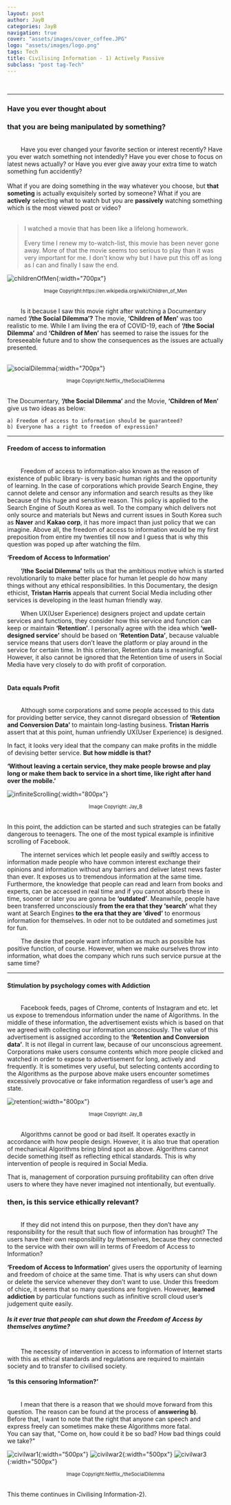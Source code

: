 ```yaml
---
layout: post
author: JayB
categories: JayB
navigation: true
cover: "assets/images/cover_coffee.JPG"
logo: "assets/images/logo.png"
tags: Tech
title: Civilising Information - 1) Actively Passive
subclass: "post tag-Tech"
---
```


<br>

---

### Have you ever thought about

### that you are being manipulated by something?

<br>
&nbsp;&nbsp;&nbsp;&nbsp;&nbsp;&nbsp;&nbsp;&nbsp;Have you ever changed your favorite section or interest recently? Have you ever watch something not intendedly? Have you ever chose to focus on latest news actually? or Have you ever give away your extra time to watch something fun accidently?
<br>
<br>
What if you are doing something in the way whatever you choose, but <strong>that someting</strong> is actually exquisitely sorted by someone? What if you are <strong>actively</strong> selecting what to watch but you are <strong>passively</strong> watching something which is the most viewed post or video?
<br>
<br>

> I watched a movie that has been like a lifelong homework.<br><br>Every time I renew my to-watch-list, this movie has been never gone away. More of that the movie seems too serious to play than it was very important for me. I don't know why but I have put this off as long as I can and finally I saw the end.
> <br>

![childrenOfMen](https://user-images.githubusercontent.com/59648602/95326101-5b096a80-08a2-11eb-8a69-4bb2856448bd.jpg){:width="700px"}

<div style="text-align: center"><span style="font-size:.8em;">Image Copyright:https://en.wikipedia.org/wiki/Children_of_Men</span></div><br>

&nbsp;&nbsp;&nbsp;&nbsp;&nbsp;&nbsp;&nbsp;&nbsp;Is it because I saw this movie right after watching a Documentary named <strong>‘/the Social Dilemma’?</strong> The movie, <strong>‘Children of Men’</strong> was too realistic to me. While I am living the era of COVID-19, each of <strong>‘/the Social Dilemma’</strong> and <strong>‘Children of Men’</strong> has seemed to raise the issues for the foreseeable future and to show the consequences as the issues are actually presented.  
<br>

![socialDilemma](https://user-images.githubusercontent.com/59648602/95326155-6bb9e080-08a2-11eb-87e1-9ab9f06be90f.png){:width="700px"}

<div style="text-align: center"><span style="font-size:.8em;">Image Copyright:Netflix_/theSocialDilemma</span></div><br>

The Documentary, <strong>‘/the Social Dilemma’</strong> and the Movie, <strong>‘Children of Men’</strong> give us two ideas as below:<br>

```
a) Freedom of access to information should be guaranteed?
b) Everyone has a right to freedom of expression?
```

---

#### Freedom of access to information

<br>
&nbsp;&nbsp;&nbsp;&nbsp;&nbsp;&nbsp;&nbsp;&nbsp;Freedom of access to information-also known as the reason of existence of public library- is very basic human rights and the opportunity of learning. In the case of corporations which provide Search Engine, they cannot delete and censor any information and search results as they like because of this huge and sensitive reason. This policy is applied to the Search Engine of South Korea as well. To the company which delivers not only source and materials but News and current issues in South Korea such as <strong>Naver</strong> and <strong>Kakao corp</strong>, it has more impact than just policy that we can imagine. Above all, the freedom of access to information would be my first preposition from entire my twenties till now and I guess that is why this question was poped up after watching the film.
<br>

<strong>‘Freedom of Access to Information’</strong><br>

&nbsp;&nbsp;&nbsp;&nbsp;&nbsp;&nbsp;&nbsp;&nbsp;<strong>‘/the Social Dilemma’</strong> tells us that the ambitious motive which is started revolutionarily to make better place for human let people do how many things without any ethical responsibilities. In this Documentary, the design ethicist, <strong>Tristan Harris</strong> appeals that current Social Media including other services is developing in the least human friendly way.
<br>

&nbsp;&nbsp;&nbsp;&nbsp;&nbsp;&nbsp;&nbsp;&nbsp;When UX(User Experience) designers project and update certain services and functions, they consider how this service and function can keep or maintain <strong>‘Retention’</strong>. I personally agree with the idea which <strong>‘well-designed service’</strong> should be based on <strong>‘Retention Data’</strong>, because valuable service means that users don’t leave the platform or play around in the service for certain time. In this criterion, Retention data is meaningful. However, it also cannot be ignored that the Retention time of users in Social Media have very closely to do with profit of corporation.
<br>
<br>

#### Data equals Profit

<br>
&nbsp;&nbsp;&nbsp;&nbsp;&nbsp;&nbsp;&nbsp;&nbsp;Although some corporations and some people accessed to this data for providing better service, they cannot disregard obsession of <strong>‘Retention and Conversion Data’</strong> to maintain long-lasting business. <strong>Tristan Harris</strong> assert that at this point, human unfriendly UX(User Experience) is designed.
<br>

In fact, it looks very ideal that the company can make profits in the middle of devising better service. <strong>But how middle is that?</strong>

<strong>‘Without leaving a certain service, they make people browse and play long or make them back to service in a short time, like right after hand over the mobile.’</strong><br>

![infiniteScrolling](https://user-images.githubusercontent.com/59648602/95331785-c5260d80-08aa-11eb-8354-368f61ba6b83.png){:width="800px"}

<div style="text-align: center"><span style="font-size:.8em;">Image Copyright: Jay_B</span></div><br>

In this point, the addiction can be started and such strategies can be fatally dangerous to teenagers. The one of the most typical example is infinitive scrolling of Facebook.<br>

&nbsp;&nbsp;&nbsp;&nbsp;&nbsp;&nbsp;&nbsp;&nbsp;The internet services which let people easily and swiftly access to information made people who have common interest exchange their opinions and information without any barriers and deliver latest news faster than ever. It exposes us to tremendous information at the same time. Furthermore, the knowledge that people can read and learn from books and experts, can be accessed in real time and if you cannot absorb these in time, sooner or later you are gonna be <strong>‘outdated’</strong>. Meanwhile, people have been transferred unconsciously <strong>from the era that they ‘search’</strong> what they want at Search Engines <strong>to the era that they are ‘dived’</strong> to enormous information for themselves. In oder not to be outdated and sometimes just for fun.<br>

&nbsp;&nbsp;&nbsp;&nbsp;&nbsp;&nbsp;&nbsp;&nbsp;The desire that people want information as much as possible has positive function, of course.
However, when we make ourselves throw into information, what does the company which runs such service pursue at the same time?
<br>

---

#### Stimulation by psychology comes with Addiction

<br>
&nbsp;&nbsp;&nbsp;&nbsp;&nbsp;&nbsp;&nbsp;&nbsp;Facebook feeds, pages of Chrome, contents of Instagram and etc. let us expose to tremendous information under the name of Algorithms. In the middle of these information, the advertisement exists which is based on that we agreed with collecting our information unconsciously. The value of this advertisement is assigned according to the <strong>‘Retention and Conversion data’</strong>. It is not illegal in current law, because of our unconscious agreement. Corporations make users consume contents which more people clicked and watched in order to expose to advertisement for long, actively and frequently. It is sometimes very useful, but selecting contents according to the Algorithms as the purpose above make users encounter sometimes excessively provocative or fake information regardless of user’s age and state.
<br>

![retention](https://user-images.githubusercontent.com/59648602/95340745-d0cb0180-08b5-11eb-8eda-e3bf34947f7e.png){:width="800px"}

<div style="text-align: center"><span style="font-size:.8em;">Image Copyright: Jay_B</span></div><br>

&nbsp;&nbsp;&nbsp;&nbsp;&nbsp;&nbsp;&nbsp;&nbsp;Algorithms cannot be good or bad itself. It operates exactly in accordance with how people design. However, it is also true that operation of mechanical Algorithms bring blind spot as above. Algorithms cannot decide something itself as reflecting ethical standards. This is why intervention of people is required in Social Media.
<br>

That is, management of corporation pursuing profitability can often drive users to where they have never imagined not intentionally, but eventually.

### then, is this service ethically relevant?

<br>
&nbsp;&nbsp;&nbsp;&nbsp;&nbsp;&nbsp;&nbsp;&nbsp;If they did not intend this on purpose, then they don’t have any responsibility for the result that such flow of information has brought? The users have their own responsibility by themselves, because they connected to the service with their own will in terms of Freedom of Access to Information?
<br>

<strong>‘Freedom of Access to Information’</strong> gives users the opportunity of learning and freedom of choice at the same time. That is why users can shut down or delete the service whenever they don’t want to use. Under this freedom of chice, it seems that so many questions are forgiven. However, <strong>learned addiction</strong> by particular functions such as infinitive scroll cloud user’s judgement quite easily.
<br>

##### Is it ever true that people can shut down the Freedom of Access by themselves anytime?

<br>
&nbsp;&nbsp;&nbsp;&nbsp;&nbsp;&nbsp;&nbsp;&nbsp;The necessity of intervention in access to information of Internet starts with this as ethical standards and regulations are required to maintain society and to transfer to civilised society.

#### ‘Is this censoring Information?’

<br>
&nbsp;&nbsp;&nbsp;&nbsp;&nbsp;&nbsp;&nbsp;&nbsp;I mean that there is a reason that we should move forward from this question. The reason can be found at the process of <strong>answering b)</strong>.
<br>
Before that, I want to note that the right that anyone can speech and express freely can sometimes make these Algorithms more fatal.

<br>
You can say that,
"Come on, how could it be so bad? How bad things could we take?"

![civilwar1](https://user-images.githubusercontent.com/59648602/101609746-a4437b00-3a07-11eb-8ebd-6721f2bad567.png){:width="500px"}
![civilwar2](https://user-images.githubusercontent.com/59648602/101609795-b32a2d80-3a07-11eb-9643-e90295395bcf.png){:width="500px"}
![civilwar3](https://user-images.githubusercontent.com/59648602/101609823-b7564b00-3a07-11eb-94e7-f9fa6eff5597.png){:width="500px"}

<div style="text-align: center"><span style="font-size:.8em;">Image Copyright:Netflix_/theSocialDilemma</span></div><br>

This theme continues in Civilising Information-2).
